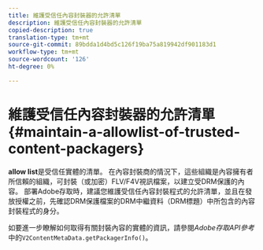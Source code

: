 ```yaml
---
title: 維護受信任內容封裝器的允許清單
description: 維護受信任內容封裝器的允許清單
copied-description: true
translation-type: tm+mt
source-git-commit: 89bdda1d4bd5c126f19ba75a819942df901183d1
workflow-type: tm+mt
source-wordcount: '126'
ht-degree: 0%

---
```



# 維護受信任內容封裝器的允許清單{#maintain-a-allowlist-of-trusted-content-packagers}

**allow list**&#x200B;是受信任實體的清單。 在內容封裝商的情況下，這些組織是內容擁有者所信賴的組織，可封裝（或加密）FLV/F4V視訊檔案，以建立受DRM保護的內容。 部署Adobe存取時，建議您維護受信任內容封裝程式的允許清單，並且在發放授權之前，先確認DRM保護檔案的DRM中繼資料（DRM標題）中所包含的內容封裝程式的身分。

如要進一步瞭解如何取得有關封裝內容的實體的資訊，請參閱&#x200B;*Adobe存取API參考*&#x200B;中的`V2ContentMetaData.getPackagerInfo()`。
